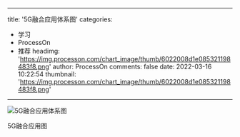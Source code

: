 
---
title: '5G融合应用体系图'
categories: 
 - 学习
 - ProcessOn
 - 推荐
headimg: 'https://img.processon.com/chart_image/thumb/6022008d1e085321198483f8.png'
author: ProcessOn
comments: false
date: 2022-03-16 10:22:54
thumbnail: 'https://img.processon.com/chart_image/thumb/6022008d1e085321198483f8.png'
---

<div>   
<img class="thumb" alt="5G融合应用体系图" src="https://img.processon.com/chart_image/thumb/6022008d1e085321198483f8.png" referrerpolicy="no-referrer">
<p>5G融合应用图</p>  
</div>
            